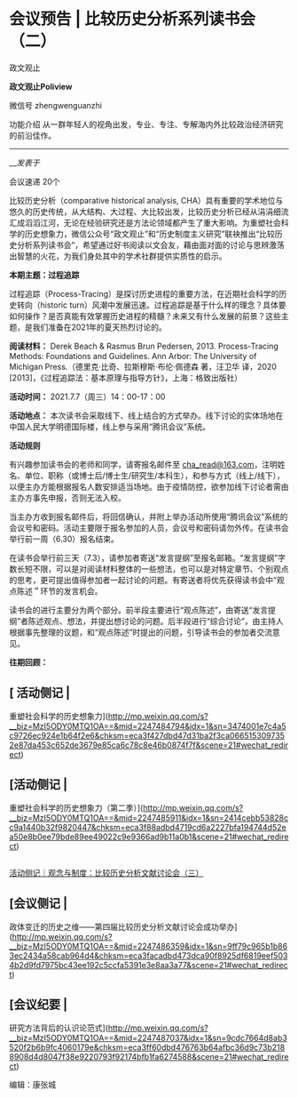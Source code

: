 

#  会议预告 | 比较历史分析系列读书会（二）

政文观止  

**政文观止Poliview** 

微信号 zhengwenguanzhi

功能介绍 从一群年轻人的视角出发，专业、专注、专解海内外比较政治经济研究的前沿佳作。

____

___发表于_

会议速递 20个

比较历史分析（comparative historical analysis,
CHA）具有重要的学术地位与悠久的历史传统，从大结构、大过程、大比较出发，比较历史分析已经从涓涓细流汇成滔滔江河，无论在经验研究还是方法论领域都产生了重大影响。为重塑社会科学的历史想象力，微信公众号“政文观止”和“历史制度主义研究”联袂推出“比较历史分析系列读书会”，希望通过好书阅读以文会友，藉由面对面的讨论与思辨激荡出智慧的火花，为我们身处其中的学术社群提供实质性的启示。

  

 **本期主题：过程追踪**

过程追踪（Process-Tracing）是探讨历史进程的重要方法，在近期社会科学的历史转向（historic
turn）风潮中发展迅速。过程追踪是基于什么样的理念？具体要如何操作？是否真能有效掌握历史进程的精髓？未来又有什么发展的前景？这些主题，是我们准备在2021年的夏天热烈讨论的。

  

 **阅读材料：** Derek Beach & Rasmus Brun Pedersen, 2013. Process-Tracing Methods:
Foundations and Guidelines. Ann Arbor: The University of Michigan
Press.（德里克·比奇、拉斯穆斯·布伦·佩德森 著，汪卫华 译，2020 [2013]，《过程追踪法：基本原理与指导方针》，上海：格致出版社）

  

 **活动时间：** 2021.7.7（周三）14：00-17：00

  

 **活动地点：** 本次读书会采取线下、线上结合的方式举办。线下讨论的实体场地在中国人民大学明德国际楼，线上参与采用“腾讯会议”系统。

  

 **活动规则**

有兴趣参加读书会的老师和同学，请寄报名邮件至
cha_read@163.com，注明姓名、单位、职称（或博士后/博士生/研究生/本科生），和参与方式（线上/线下），以便主办方能根据报名人数安排适当场地。由于疫情防控，欲参加线下讨论者需由主办方事先申报，否则无法入校。

  

当主办方收到报名邮件后，将回信确认，并附上举办活动所使用“腾讯会议”系统的会议号和密码。活动主要限于报名参加的人员，会议号和密码请勿外传。在读书会举行前一周（6.30）报名结束。

  

在读书会举行前三天（7.3），请参加者寄送“发言提纲”至报名邮箱。“发言提纲”字数长短不限，可以是对阅读材料整体的一些想法，也可以是对特定章节、个别观点的思考，更可提出值得参加者一起讨论的问题。有寄送者将优先获得读书会中“观点陈述＂环节的发言机会。

  

读书会的进行主要分为两个部分。前半段主要进行“观点陈述”，由寄送“发言提纲”者陈述观点、想法，并提出想讨论的问题。后半段进行“综合讨论”，由主持人根据事先整理的议题，和“观点陈述”时提出的问题，引导读书会的参加者交流意见。

  

 **往期回顾：**

## [ 活动侧记 |
重塑社会科学的历史想象力](http://mp.weixin.qq.com/s?__biz=MzI5ODY0MTQ1OA==&mid=2247484794&idx=1&sn=3474001e7c4a5c9726ec924e1b64f2e6&chksm=eca3f427dbd47d31ba2f3ca0665153097352e87da453c652de3679e85ca6c78c8e46b0874f7f&scene=21#wechat_redirect)

## [活动侧记 |
重塑社会科学的历史想象力（第二季）](http://mp.weixin.qq.com/s?__biz=MzI5ODY0MTQ1OA==&mid=2247485911&idx=1&sn=2414cebb53828cc9a1440b32f9820447&chksm=eca3f88adbd4719cd6a2227bfa194744d52ea50e8b0ee79bde89ee49022c9e9366ad9b11a0b1&scene=21#wechat_redirect)

##
[活动侧记｜观念与制度：比较历史分析文献讨论会（三）](http://mp.weixin.qq.com/s?__biz=MzI5ODY0MTQ1OA==&mid=2247485938&idx=1&sn=50d8d0b8748659aad34325b7770be42a&chksm=eca3f8afdbd471b99242345fb83df35ea1e429d76352ab82c321dfc4de08860fc1caeef1db98&scene=21#wechat_redirect)

## [会议侧记 |
政体变迁的历史之维——第四届比较历史分析文献讨论会成功举办](http://mp.weixin.qq.com/s?__biz=MzI5ODY0MTQ1OA==&mid=2247486359&idx=1&sn=9ff79c965b1b863ec2434a58cab964d4&chksm=eca3facadbd473dca90f8925df6819eef5034b2d9fd7975bc43ee192c5ccfa5391e3e8aa3a77&scene=21#wechat_redirect)

## [会议纪要 |
研究方法背后的认识论范式](http://mp.weixin.qq.com/s?__biz=MzI5ODY0MTQ1OA==&mid=2247487037&idx=1&sn=9cdc7664d8ab3520f2b6b9fc4060179e&chksm=eca3ff60dbd476763b64afbc36d9c73b2188908d4d8047f38e9220793f92174bfb1fa6274588&scene=21#wechat_redirect)

  

编辑：康张城  

  

